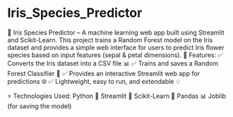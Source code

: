 # Iris_Species_Predictor
🚀 Iris Species Predictor – A machine learning web app built using Streamlit and Scikit-Learn. This project trains a Random Forest model on the Iris dataset and provides a simple web interface for users to predict Iris flower species based on input features (sepal &amp; petal dimensions).
📂 Features:
✅ Converts the Iris dataset into a CSV file 📊
✅ Trains and saves a Random Forest Classifier 🤖
✅ Provides an interactive Streamlit web app for predictions 🌐
✅ Lightweight, easy to run, and extendable 💡

⚡ Technologies Used:
Python 🐍
Streamlit 🎨
Scikit-Learn 🤖
Pandas 📊
Joblib (for saving the model)
